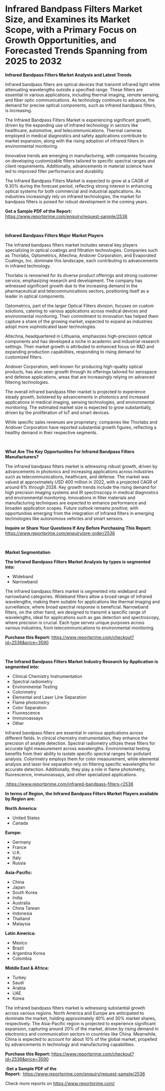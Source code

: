 <p><h1>Infrared Bandpass Filters Market Size, and Examines its Market Scope, with a Primary Focus on Growth Opportunities, and Forecasted Trends Spanning from 2025 to 2032</h1></p><p><strong>Infrared Bandpass Filters Market Analysis and Latest Trends</strong></p>
<p><p>Infrared bandpass filters are optical devices that transmit infrared light while attenuating wavelengths outside a specified range. These filters are essential in various applications, including thermal imaging, remote sensing, and fiber optic communications. As technology continues to advance, the demand for precise optical components, such as infrared bandpass filters, is increasing.</p><p>The Infrared Bandpass Filters Market is experiencing significant growth, driven by the expanding use of infrared technology in sectors like healthcare, automotive, and telecommunications. Thermal cameras employed in medical diagnostics and safety applications contribute to market expansion, along with the rising adoption of infrared filters in environmental monitoring.</p><p>Innovative trends are emerging in manufacturing, with companies focusing on developing customizable filters tailored to specific spectral ranges and client requirements. Additionally, advancements in material science have led to improved filter performance and durability.</p><p>The Infrared Bandpass Filters Market is expected to grow at a CAGR of 9.30% during the forecast period, reflecting strong interest in enhancing optical systems for both commercial and industrial applications. As industries increasingly rely on infrared technologies, the market for bandpass filters is poised for robust development in the coming years.</p></p>
<p><strong>Get a Sample PDF of the Report:&nbsp;</strong> <a href="https://www.reportprime.com/enquiry/request-sample/2536?utm_campaign=3192&utm_medium=2&utm_source=Github&utm_content=ia&utm_term=18032025&utm_id=infrared-bandpass-filters">https://www.reportprime.com/enquiry/request-sample/2536</a></p>
<p>&nbsp;</p>
<p><strong>Infrared Bandpass Filters Major Market Players</strong></p>
<p><p>The infrared bandpass filters market includes several key players specializing in optical coatings and filtration technologies. Companies such as Thorlabs, Optometrics, Altechna, Andover Corporation, and Evaporated Coatings, Inc. dominate this landscape, each contributing to advancements in infrared technology.</p><p>Thorlabs is renowned for its diverse product offerings and strong customer service, emphasizing research and development. The company has witnessed significant growth due to the increasing demand in the pharmaceutical and telecommunications sectors, positioning itself as a leader in optical components. </p><p>Optometrics, part of the larger Optical Filters division, focuses on custom solutions, catering to various applications across medical devices and environmental monitoring. Their commitment to innovation has helped them capture a share of the growing market, expected to expand as industries adopt more sophisticated laser technologies.</p><p>Altechna, headquartered in Lithuania, emphasizes high-precision optical components and has developed a niche in academic and industrial research settings. Their market growth is attributed to enhanced focus on R&D and expanding production capabilities, responding to rising demand for customized filters.</p><p>Andover Corporation, well-known for producing high-quality optical products, has also seen growth through its offerings tailored for aerospace and defense applications, areas that are increasingly relying on advanced filtering technologies.</p><p>The overall infrared bandpass filter market is projected to experience steady growth, bolstered by advancements in photonics and increased applications in medical imaging, sensing technologies, and environmental monitoring. The estimated market size is expected to grow substantially, driven by the proliferation of IoT and smart devices.</p><p>While specific sales revenues are proprietary, companies like Thorlabs and Andover Corporation have reported substantial growth figures, reflecting a healthy demand in their respective segments.</p></p>
<p>&nbsp;</p>
<p><strong>What Are The Key Opportunities For Infrared Bandpass Filters Manufacturers?</strong></p>
<p><p>The infrared bandpass filters market is witnessing robust growth, driven by advancements in photonics and increasing applications across industries such as telecommunications, healthcare, and defense. The market was valued at approximately USD 400 million in 2022, with a projected CAGR of around 6% through 2028. Key growth trends include the rising demand for high precision imaging systems and IR spectroscopy in medical diagnostics and environmental monitoring. Innovations in filter materials and manufacturing techniques are expected to enhance performance and broaden application scopes. Future outlook remains positive, with opportunities emerging from the integration of infrared filters in emerging technologies like autonomous vehicles and smart sensors.</p></p>
<p><strong>Inquire or Share Your Questions If Any Before Purchasing This Report:</strong> <a href="https://www.reportprime.com/enquiry/pre-order/2536?utm_campaign=3192&utm_medium=2&utm_source=Github&utm_content=ia&utm_term=18032025&utm_id=infrared-bandpass-filters">https://www.reportprime.com/enquiry/pre-order/2536</a></p>
<p>&nbsp;</p>
<p><strong>Market Segmentation</strong></p>
<p><strong>The Infrared Bandpass Filters Market Analysis by types is segmented into:</strong></p>
<p><ul><li>Wideband</li><li>Narrowband</li></ul></p>
<p><p>The infrared bandpass filters market is segmented into wideband and narrowband categories. Wideband filters allow a broad range of infrared wavelengths, making them suitable for applications like thermal imaging and surveillance, where broad spectral response is beneficial. Narrowband filters, on the other hand, are designed to transmit a specific range of wavelengths, ideal for applications such as gas detection and spectroscopy, where precision is crucial. Each type serves unique purposes across various industries, from telecommunications to environmental monitoring.</p></p>
<p><strong>Purchase this Report:&nbsp;</strong><a href="https://www.reportprime.com/checkout?id=2536&price=3590&utm_campaign=3192&utm_medium=2&utm_source=Github&utm_content=ia&utm_term=18032025&utm_id=infrared-bandpass-filters">https://www.reportprime.com/checkout?id=2536&price=3590</a></p>
<p>&nbsp;</p>
<p><strong>The Infrared Bandpass Filters Market Industry Research by Application is segmented into:</strong></p>
<p><ul><li>Clinical Chemistry Instrumentation</li><li>Spectral radiometry</li><li>Environmental Testing</li><li>Colorimetry</li><li>Elemental and Laser Line Separation</li><li>Flame photometry</li><li>Color Separation</li><li>Fluorescence</li><li>Immunoassays</li><li>Other</li></ul></p>
<p><p>Infrared bandpass filters are essential in various applications across different fields. In clinical chemistry instrumentation, they enhance the precision of analyte detection. Spectral radiometry utilizes these filters for accurate light measurement across wavelengths. Environmental testing benefits from their ability to isolate specific spectral ranges for pollutant analysis. Colorimetry employs them for color measurement, while elemental analysis and laser line separation rely on filtering specific wavelengths for accurate detection. Additionally, they play a role in flame photometry, fluorescence, immunoassays, and other specialized applications.</p></p>
<p><a href="https://www.reportprime.com/infrared-bandpass-filters-r2536?utm_campaign=3192&utm_medium=2&utm_source=Github&utm_content=ia&utm_term=18032025&utm_id=infrared-bandpass-filters">&nbsp;https://www.reportprime.com/infrared-bandpass-filters-r2536</a></p>
<p><strong>In terms of Region, the Infrared Bandpass Filters Market Players available by Region are:</strong></p>
<p>
    <p> <strong> North America: </strong>
        <ul>
            <li>United States</li>
            <li>Canada</li>
        </ul>
        </p> 
    <p> <strong> Europe: </strong>
        <ul>
            <li>Germany</li>
            <li>France</li>
            <li>U.K.</li>
            <li>Italy</li>
            <li>Russia</li>
        </ul>
        </p> 
    <p> <strong> Asia-Pacific: </strong>
        <ul>
            <li>China</li>
            <li>Japan</li>
            <li>South Korea</li>
            <li>India</li>
            <li>Australia</li>
            <li>China Taiwan</li>
            <li>Indonesia</li>
            <li>Thailand</li>
            <li>Malaysia</li>
        </ul>
        </p> 
    <p> <strong> Latin America: </strong>
        <ul>
            <li>Mexico</li>
            <li>Brazil</li>
            <li>Argentina Korea</li>
            <li>Colombia</li>
        </ul>
        </p> 
    <p> <strong> Middle East & Africa: </strong>
        <ul>
            <li>Turkey</li>
            <li>Saudi</li>
            <li>Arabia</li>
            <li>UAE</li>
            <li>Korea</li>
        </ul>
    </p>
    </p>
<p><p>The infrared bandpass filters market is witnessing substantial growth across various regions. North America and Europe are anticipated to dominate the market, holding approximately 40% and 30% market shares, respectively. The Asia-Pacific region is projected to experience significant expansion, capturing around 20% of the market, driven by rising demand in electronics and communication sectors in countries like China. Meanwhile, China is expected to account for about 10% of the global market, propelled by advancements in technology and manufacturing capabilities.</p></p>
<p><strong>Purchase this Report: </strong><a href="https://www.reportprime.com/checkout?id=2536&price=3590&utm_campaign=3192&utm_medium=2&utm_source=Github&utm_content=ia&utm_term=18032025&utm_id=infrared-bandpass-filters">https://www.reportprime.com/checkout?id=2536&price=3590</a></p>
<p>&nbsp;<strong>Get a Sample PDF of the Report:&nbsp;&nbsp;</strong><a href="https://www.reportprime.com/enquiry/request-sample/2536?utm_campaign=3192&utm_medium=2&utm_source=Github&utm_content=ia&utm_term=18032025&utm_id=infrared-bandpass-filters">https://www.reportprime.com/enquiry/request-sample/2536</a></p>
<p><strong></strong></p>
<p>Check more reports on <a href="https://www.reportprime.com/?utm_campaign=3192&utm_medium=2&utm_source=Github&utm_content=ia&utm_term=18032025&utm_id=infrared-bandpass-filters">https://www.reportprime.com/</a></p>